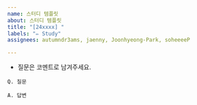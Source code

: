 ```yaml
---
name: 스터디 템플릿
about: 스터디 템플릿
title: "[24xxxx] "
labels: "✏️ Study"
assignees: autumndr3ams, jaenny, Joonhyeong-Park, soheeeeP

---
```


- 질문은 코멘트로 남겨주세요.

```
Q. 질문

A. 답변
```
